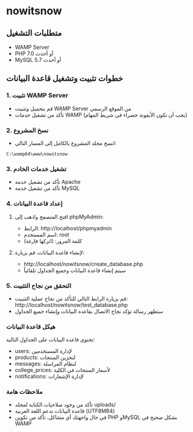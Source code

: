 # nowitsnow

## متطلبات التشغيل
- WAMP Server
- PHP 7.0 أو أحدث
- MySQL 5.7 أو أحدث

## خطوات تثبيت وتشغيل قاعدة البيانات

### 1. تثبيت WAMP Server
- قم بتحميل وتثبيت WAMP Server من الموقع الرسمي
- تأكد من تشغيل خدمات WAMP (يجب أن تكون الأيقونة خضراء في شريط المهام)

### 2. نسخ المشروع
- انسخ مجلد المشروع بالكامل إلى المسار التالي:
```
C:\wamp64\www\nowitsnow
```

### 3. تشغيل خدمات الخادم
- تأكد من تشغيل خدمة Apache
- تأكد من تشغيل خدمة MySQL

### 4. إعداد قاعدة البيانات
1. افتح المتصفح واذهب إلى phpMyAdmin:
   - الرابط: http://localhost/phpmyadmin
   - اسم المستخدم: root
   - كلمة المرور: (اتركها فارغة)

2. لإنشاء قاعدة البيانات، قم بزيارة:
   - http://localhost/nowitsnow/create_database.php
   - سيتم إنشاء قاعدة البيانات وجميع الجداول تلقائياً

### 5. التحقق من نجاح التثبيت
- قم بزيارة الرابط التالي للتأكد من نجاح عملية التثبيت:
  http://localhost/nowitsnow/test_database.php
- ستظهر رسالة تؤكد نجاح الاتصال بقاعدة البيانات وإنشاء جميع الجداول

### هيكل قاعدة البيانات
تحتوي قاعدة البيانات على الجداول التالية:
- users: لإدارة المستخدمين
- products: لتخزين المنتجات
- messages: لنظام المراسلة
- college_prices: لأسعار المنتجات في الكلية
- notifications: لإدارة الإشعارات

### ملاحظات هامة
- تأكد من وجود صلاحيات الكتابة لمجلد uploads/
- قاعدة البيانات تدعم اللغة العربية (UTF8MB4)
- في حال واجهتك أي مشاكل، تأكد من تكوين PHP وMySQL بشكل صحيح في WAMP